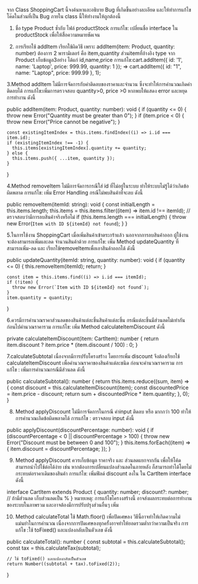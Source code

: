 จาก Class ShoppingCart นี้จงค้นหาและอธิบาย Bug ที่เกิดขึ้นอย่างละเอียด และให้ทำการแก้ไขโค๊ดในส่วนที่เป็น Bug ภายใน class นี้ให้ทำงานให้ถูกต้องนี้

1. ชื่อ type Product ซ้ำกับ ไฟล์ productStock การแก้ไข: เปลี่ยนชื่อ interface ใน productStock เพื่อให้สื่อความหมายชัดเจน

2. การเรียกใช้ addItem เรียกใช้ผิดวิธี เพราะ addItem(item: Product, quantity: number) ต้องการ 2 พารามิเตอร์ คือ item,quantity ส่วนitemที่อ้างอิง type จาก Product เก็บข้อมูล3อย่าง ได้แก่ id,name,price การแก้ไข:cart.addItem({ id: '1', name: 'Laptop', price: 999.99, quantity: 1 }); => cart.addItem({ id: "1", name: "Laptop", price: 999.99 }, 1);

3.Method addItem ไม่มีการจัดการกับค่าติดลบของราคาและจำนวน ซึ่งจะทำให้การคำนวณเกิดค่าติดลบได้ การแก้ไข:เพิ่มการตรวจสอบ quantity>0, price >0 หากพบให้แสดง error และหยุดการทำงาน ดังนี้ 

 public addItem(item: Product, quantity: number): void {
    if (quantity <= 0) {
      throw new Error("Quantity must be greater than 0");
    }
    if (item.price < 0) {
      throw new Error("Price cannot be negative");
    }

    const existingItemIndex = this.items.findIndex((i) => i.id === item.id);
    if (existingItemIndex !== -1) {
      this.items[existingItemIndex].quantity += quantity;
    } else {
      this.items.push({ ...item, quantity });
    }
  }

4.Method removeItem ไม่มีการจัดการกรณีใส่ id ที่ไม่อยู่ในระบบ ทำให้ระบบไม่รู้ได้ว่าเกิดข้อผิดพลาด การแก้ไข: เพิ่ม Error Handling กรณีไม่พบสินค้าที่จะลบ ดังนี้

public removeItem(itemId: string): void {
    const initialLength = this.items.length;
    this.items = this.items.filter((item) => item.id !== itemId);
    //ตรวจสอบว่ามีการลบสินค้าจริงหรือไม่
    if (this.items.length === initialLength) {
      throw new Error(`Item with ID ${itemId} not found`);
    }
  }


5.ในการใช้งาน ShoppingCart เมื่อเพิ่มสินค้าเข้าตระกร้าแล้ว นอกจากการลบสินค้าออก ผู้ใช้งานจะต้องสามารถเพิ่มและลด จำนวนสินค้าด้วย การแก้ไข: เพิ่ม Method updateQuantity ที่สามารถเพิ่ม-ลด และ เรียกใช้removeItemเพื่อเอาสินค้าออกได้ ดังนี้ 

public updateQuantity(itemId: string, quantity: number): void {
    if (quantity <= 0) {
      this.removeItem(itemId);
      return;
    }

    const item = this.items.find((i) => i.id === itemId);
    if (!item) {
      throw new Error(`Item with ID ${itemId} not found`);
    }
    item.quantity = quantity;
  }

6.ควรมีการคำนวณราคาส่วนลดของสินค้าแต่ละชิ้นสินค้าแต่ละชิ้น กรณีแต่ละชิ้นมีส่วนลดไม่เท่ากัน ก่อนไปคำนวณราคารวม การแก้ไข: เพิ่ม Method calculateItemDiscount ดังนี้

private calculateItemDiscount(item: CartItem): number {
    return item.discount ? item.price * (item.discount / 100) : 0;
  }


7.calculateSubtotal เนื่องจากมีการปรับโครงสร้าง โดยการเพิ่ม discount จึงต้องเรียกใช้ calculateItemDiscount เพื่อคำนวณราคาของสินค้าแต่ละชนิด ก่อนจะคำนวณราคารวม การแก้ไข : เพิ่มการคำนวณกรณีมีส่วนลด ดังนี้

 public calculateSubtotal(): number {
    return this.items.reduce((sum, item) => {
      const discount = this.calculateItemDiscount(item);
      const discountedPrice = item.price - discount;
      return sum + discountedPrice * item.quantity;
    }, 0);
  }

8. Method  applyDiscount ไม่มีการจัดการในกรณี ค่าinput ติดลบ หรือ มากกว่า 100 ทำให้การคำนวณเกิดข้อผิดพลาดได้ การแก้ไข : ตรวจสอบ input ดังนี้
   
public applyDiscount(discountPercentage: number): void {
    if (discountPercentage < 0 || discountPercentage > 100) {
      throw new Error("Discount must be between 0 and 100");
    }
    this.items.forEach((item) => {
      item.discount = discountPercentage;
    });
  }  

9.  Method  applyDiscount ควรเก็บข้อมูล ราคาจริง และ ส่วนลดแยกจากกัน เพื่อให้โค้ดสามารถนำไปใช้ต่อได้ง่าย เช่น หากต้องการเปลี่ยนแปลงส่วนลดในภายหลัง ก็สามารถทำได้โดยไม่กระทบต่อราคาเดิมของสินค้า การแก้ไข: เพิ่มฟิลด์ discount ลงใน ใน CartItem interface ดังนี้
   
interface CartItem extends Product {
  quantity: number;
  discount?: number; // ถ้ามีส่วนลด เก็บส่วนลดเป็น %
} หมายเหตุ: การแก้ไขโครงงสร้างนี้ อาจส่งผลกระทบต่อการทำงานของระบบในภาพรวม และอาจต้องมีการปรับปรุงส่วนอื่นๆ เพิ่ม

10.  Method calculateTotal ใช้ Math.floor() เพื่อปัดเศษลง วิธีนี้อาจทำให้เกิดความไม่แม่นยำในการคำนวณ เนื่องจากการปัดเศษลงทุกครั้งอาจทำให้ยอดรวมต่ำกว่าความเป็นจริง การแก้ไข :ใช้ toFixed() และแปลงกลับเป็นตัวเลข ดังนี้

public calculateTotal(): number {
    const subtotal = this.calculateSubtotal();
    const tax = this.calculateTax(subtotal);

    // ใช้ toFixed() และแปลงกลับเป็นตัวเลข
    return Number((subtotal + tax).toFixed(2));
  }
